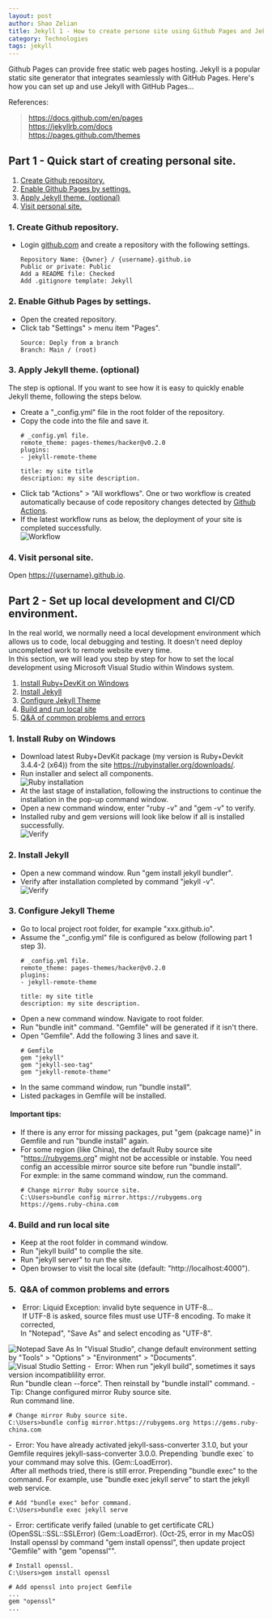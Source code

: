 ```yaml
---
layout: post
author: Shao Zelian
title: Jekyll 1 - How to create persone site using Github Pages and Jekyll?
category: Technologies
tags: jekyll
---
```


Github Pages can provide free static web pages hosting. Jekyll is a popular static site generator that integrates seamlessly with GitHub Pages. Here's how you can set up and use Jekyll with GitHub Pages...<br/>
<!--more-->

References:
> <a href="https://docs.github.com/en/pages">https://docs.github.com/en/pages<a><br/>
> <a href="https://jekyllrb.com/docs">https://jekyllrb.com/docs<a><br/>
> <a href="https://pages.github.com/themes">https://pages.github.com/themes<a>


## Part 1 - Quick start of creating personal site.
1. <a href="#1.1">Create Github repository.</a>
2. <a href="#1.2">Enable Github Pages by settings.</a>
3. <a href="#1.3">Apply Jekyll theme. (optional)</a>
4. <a href="#1.4">Visit personal site.</a>

### <span id="1.1">1. Create Github repository.</span>
- Login <a href="https://www.github.com">github.com</a> and create a repository with the following settings.<br/>
	<div class="language-plaintext highlighter-rouge">
		<div class="highlight">
			<pre class="highlight"><code>Repository Name: {Owner} / <span class="si">{<span class="s2">username</span>}.github.io</span><br/>Public or private: <span class="si">Public</span><br/>Add a README file: <span class="si">Checked</span><br/>Add .gitignore template: <span class="si">Jekyll</span></code></pre>
		</div>
	</div>

### <span id="1.2">2. Enable Github Pages by settings.</span>
- Open the created repository. <br/>
- Click tab "Settings" > menu item "Pages".
	<div class="language-plaintext highlighter-rouge">
		<div class="highlight">
			<pre class="highlight"><code>Source: <span class="si">Deply from a branch</span><br/>Branch: <span class="si">Main / (root)</span><br/></code></pre>
		</div>
	</div>

### <span id="1.3">3. Apply Jekyll theme. (optional)</span>
The step is optional. If you want to see how it is easy to quickly enable Jekyll theme, following the steps below. <br>
- Create a "_config.yml" file in the root folder of the repository.
- Copy the code into the file and save it. <br/>
	<div class="language-ruby highlighter-rouge">
		<div class="highlight">
			<pre class="highlight"><code><span class="c1"># _config.yml file.</span><br/>remote_theme: pages-themes/hacker@v0.2.0<br/>plugins:<br/>- jekyll-remote-theme<br/><br/>title: my site title<br/>description: my site description.</code></pre>
		</div>
	</div>
- Click tab "Actions" > "All workflows". One or two workflow is created automatically because of code repository changes detected by <a href="https://docs.github.com/en/actions">Github Actions</a>. 
- If the latest workflow runs as below, the deployment of your site is completed successfully. <br/>
	<img src='/assets/images/blog/2025-05-18-jekyll-01.png' style="max-width:600px" alt='Workflow'/>

### <span id="1.4">4. Visit personal site.</span>
Open <a href="javascript:void(0);">https://{username}.github.io</a>. 

## Part 2 - Set up local development and CI/CD environment.

In the real world, we normally need a local development environment which allows us to code, local debugging and testing. It doesn't need deploy uncompleted work to remote website every time. <br/>
In this section, we will lead you step by step for how to set the local development using Microsoft Visual Studio within Windows system.

1. <a href="#2.1">Install Ruby+DevKit on Windows</a>
2. <a href="#2.2">Install Jekyll</a>
3. <a href="#2.3">Configure Jekyll Theme</a>
4. <a href="#2.4">Build and run local site</a>
5. <a href="#2.5">Q&A of common problems and errors</a>

### <span id="2.1">1. Install Ruby on Windows</span>

- Download latest Ruby+DevKit package (my version is Ruby+Devkit 3.4.4-2 (x64)) from the site <a href="https://rubyinstaller.org/downloads/">https://rubyinstaller.org/downloads/</a>.
- Run installer and select all components.<br/>
	<img src='/assets/images/blog/2025-05-18-jekyll-02.png' style="max-width:600px" alt='Ruby installation'/>
- At the last stage of installation, following the instructions to continue the installation in the pop-up command window. 
- Open a new command window, enter "ruby -v" and "gem -v" to verify. 
- Installed ruby and gem versions will look like below if all is installed successfully. <br/>
	<img src='/assets/images/blog/2025-05-18-jekyll-03.png' style="max-width:600px" alt='Verify'/>

### <span id="2.2">2. Install Jekyll</span>

- Open a new command window. Run "gem install jekyll bundler".
- Verify after installation completed by command "jekyll -v".<br/>
	<img src='/assets/images/blog/2025-05-18-jekyll-04.png' style="max-width:500px" alt='Verify'/>

### <span id="2.3">3. Configure Jekyll Theme</span>

- Go to local project root folder, for example "xxx.github.io".
- Assume the "_config.yml" file is configured as below (following part 1 step 3).
	<div class="language-ruby highlighter-rouge">
		<div class="highlight">
			<pre class="highlight"><code><span class="c1"># _config.yml file.</span><br/>remote_theme: pages-themes/hacker@v0.2.0<br/>plugins:<br/>- jekyll-remote-theme<br/><br/>title: my site title<br/>description: my site description.</code></pre>
		</div>
	</div>
- Open a new command window. Navigate to root folder.
- Run "bundle init" command. "Gemfile" will be generated if it isn't there.
- Open "Gemfile". Add the following 3 lines and save it.
	<div class="language-ruby highlighter-rouge">
		<div class="highlight">
			<pre class="highlight"><code><span class="c1"># Gemfile</span><br/>gem "jekyll"<br/>gem "jekyll-seo-tag"<br/>gem "jekyll-remote-theme"<br/></code></pre>
		</div>
	</div>
- In the same command window, run "bundle install".
- Listed packages in Gemfile will be installed. 

#### <i class="fa-solid fa-circle-exclamation"></i>&nbsp;Important tips: 
- If there is any error for missing packages, put "gem {pakcage name}" in Gemfile and run "bundle install" again. 
- For some region (like China), the default Ruby source site "https://rubygems.org" might not be accessible or instable. You need config an accessible mirror source site before run "bundle install". <br/>For exmple: in the same command window, run the command.
	<div class="language-ruby highlighter-rouge">
		<div class="highlight">
			<pre class="highlight"><code><span class="c1"># Change mirror Ruby source site.</span><br/>C:\Users>bundle config mirror.https://rubygems.org https://gems.ruby-china.com</code></pre>
		</div>
	</div>

### <span id="2.4">4. Build and run local site</span>

- Keep at the root folder in command window.
- Run "jekyll build" to complie the site.
- Run "jekyll server" to run the site.
- Open browser to visit the local site (default: "http://localhost:4000").

### <span id="2.5">5. <i class="fa-solid fa-circle-question"></i>&nbsp;Q&A of common problems and errors</span>

- <i class="fa-solid fa-circle-xmark"></i>&nbsp;Error: Liquid Exception: invalid byte sequence in UTF-8...<br/>
<i class="fa-solid fa-right-long"></i>&nbsp;If UTF-8 is asked, source files must use UTF-8 encoding. To make it corrected, <br/>
In "Notepad", "Save As" and select encoding as "UTF-8".<br/>
<img src='/assets/images/blog/2025-05-18-jekyll-05.png' style="max-width:600px" alt='Notepad Save As'/>
In "Visual Studio", change default environment setting by "Tools" > "Options" > "Environment" > "Documents".<br/>
<img src='/assets/images/blog/2025-05-18-jekyll-06.png' style="max-width:600px" alt='Visual Studio Setting'/>
- <i class="fa-solid fa-circle-xmark"></i>&nbsp;Error: When run "jekyll build", sometimes it says version incompatiblility error. <br/>
<i class="fa-solid fa-right-long"></i>&nbsp;Run "bundle clean --force". Then reinstall by "bundle install" command.
- <i class="fa fa-info"></i>&nbsp;Tip: Change configured mirror Ruby source site. <br/>
<i class="fa-solid fa-right-long"></i>&nbsp;Run command line.<br/>
	<div class="language-ruby highlighter-rouge">
		<div class="highlight">
			<pre class="highlight"><code><span class="c1"># Change mirror Ruby source site.</span><br/>C:\Users>bundle config mirror.https://rubygems.org https://gems.ruby-china.com</code></pre>
		</div>
	</div>
- <i class="fa-solid fa-circle-xmark"></i>&nbsp;Error: You have already activated jekyll-sass-converter 3.1.0, but your Gemfile requires jekyll-sass-converter 3.0.0. Prepending `bundle exec` to your command may solve this. (Gem::LoadError). <br/>
<i class="fa-solid fa-right-long"></i>&nbsp;After all methods tried, there is still error. Prepending "bundle exec" to the command. For example, use "bundle exec jekyll serve" to start the jekyll web service.
	<div class="language-ruby highlighter-rouge">
		<div class="highlight">
			<pre class="highlight"><code><span class="c1"># Add "bundle exec" befor command.</span><br/>C:\Users>bundle exec jekyll serve</code></pre>
		</div>
	</div>
- <i class="fa-solid fa-circle-xmark"></i>&nbsp;Error: certificate verify failed (unable to get certificate CRL) (OpenSSL::SSL::SSLError) (Gem::LoadError). (Oct-25, error in my MacOS)<br/>
<i class="fa-solid fa-right-long"></i>&nbsp;Install openssl by command "gem install openssl", then update project "Gemfile" with "gem "openssl"".
	<div class="language-ruby highlighter-rouge">
		<div class="highlight">
			<pre class="highlight"><code><span class="c1"># Install openssl.</span><br/>C:\Users>gem install openssl</code></pre>
		</div>
	</div>
	<div>
		<div class="language-ruby highlighter-rouge">
		<div class="highlight">
			<pre class="highlight"><code><span class="c1"># Add openssl into project Gemfile</span><br/>...<br/>gem "openssl"<br/>...</code></pre>
		</div>
	</div>